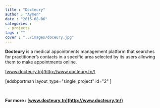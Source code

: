 ```yaml
---
title : "Docteury"
author : "Aymen"
date : "2015-08-06"
categories : 
 - projects
tags : ""
cover : "../images/doceury.jpg"
---
```


**Docteury** is a medical appointments management platform that searches for practitioner’s contacts in a specific area selected by its users allowing them to make appointments online.

[www.docteury.tn](http://www.docteury.tn/)

\[edsbportman layout\_type="single\_project" id="2" \]

 

**For more : [www.docteury.tn](http://www.docteury.tn/)**
